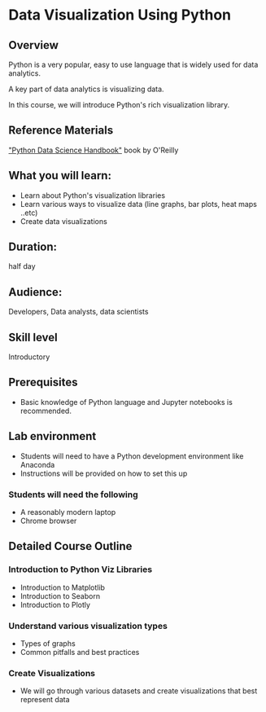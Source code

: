 # Data Visualization Using Python

## Overview
Python is a very popular, easy to use  language that is widely used for data analytics.

A key part of data analytics is visualizing data.

In this course, we will introduce Python's rich visualization library.

## Reference Materials
["Python Data Science Handbook"](https://www.oreilly.com/library/view/python-data-science/9781491912126/) book by O'Reilly


## What you will learn:
- Learn about Python's visualization libraries
- Learn various ways to visualize data (line graphs, bar plots, heat maps ..etc)
- Create data visualizations


## Duration:
half day

## Audience:
Developers, Data analysts, data scientists

## Skill level
Introductory

## Prerequisites
- Basic knowledge of Python language and Jupyter notebooks is recommended.  


## Lab environment
- Students will need to have a Python development environment like Anaconda
- Instructions will be provided on how to set this up

### Students will need the following
* A reasonably modern laptop
* Chrome browser


## Detailed Course Outline

### Introduction to Python Viz Libraries
- Introduction to Matplotlib
- Introduction to Seaborn
- Introduction to Plotly

### Understand various visualization types
- Types of graphs
- Common pitfalls and best practices

### Create Visualizations
- We will go through various datasets and create visualizations that best represent data
